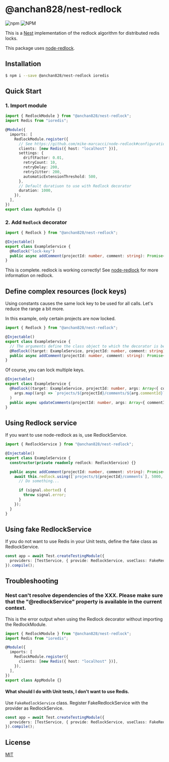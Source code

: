 # @anchan828/nest-redlock

![npm](https://img.shields.io/npm/v/@anchan828/nest-redlock.svg)
![NPM](https://img.shields.io/npm/l/@anchan828/nest-redlock.svg)

This is a [Nest](https://github.com/nestjs/nest) implementation of the redlock algorithm for distributed redis locks.

This package uses [node-redlock](https://github.com/mike-marcacci/node-redlock).

## Installation

```bash
$ npm i --save @anchan828/nest-redlock ioredis
```

## Quick Start

### 1. Import module

```ts
import { RedlockModule } from "@anchan828/nest-redlock";
import Redis from "ioredis";

@Module({
  imports: [
    RedlockModule.register({
      // See https://github.com/mike-marcacci/node-redlock#configuration
      clients: [new Redis({ host: "localhost" })],
      settings: {
        driftFactor: 0.01,
        retryCount: 10,
        retryDelay: 200,
        retryJitter: 200,
        automaticExtensionThreshold: 500,
      },
      // Default duratiuon to use with Redlock decorator
      duration: 1000,
    }),
  ],
})
export class AppModule {}
```

### 2. Add `Redlock` decorator

```ts
import { Redlock } from "@anchan828/nest-redlock";

@Injectable()
export class ExampleService {
  @Redlock("lock-key")
  public async addComment(projectId: number, comment: string): Promise<void> {}
}
```

This is complete. redlock is working correctly!
See [node-redlock](https://github.com/mike-marcacci/node-redlock) for more information on redlock.

## Define complex resources (lock keys)

Using constants causes the same lock key to be used for all calls. Let's reduce the range a bit more.

In this example, only certain projects are now locked.

```ts
import { Redlock } from "@anchan828/nest-redlock";

@Injectable()
export class ExampleService {
  // The arguments define the class object to which the decorator is being added and the method arguments in order.
  @Redlock((target: ExampleService, projectId: number, comment: string) => `projects/${projectId}/comments`)
  public async addComment(projectId: number, comment: string): Promise<void> {}
}
```

Of course, you can lock multiple keys.

```ts
@Injectable()
export class ExampleService {
  @Redlock((target: ExampleService, projectId: number, args: Array<{ commentId: number; comment: string }>) =>
    args.map((arg) => `projects/${projectId}/comments/${arg.commentId}`),
  )
  public async updateComments(projectId: number, args: Array<{ commentId: number; comment: string }>): Promise<void> {}
}
```

## Using Redlock service

If you want to use node-redlock as is, use RedlockService.

```ts
import { RedlockService } from "@anchan828/nest-redlock";

@Injectable()
export class ExampleService {
  constructor(private readonly redlock: RedlockService) {}

  public async addComment(projectId: number, comment: string): Promise<void> {
    await this.redlock.using([`projects/${projectId}/comments`], 5000, (signal) => {
      // Do something...

      if (signal.aborted) {
        throw signal.error;
      }
    });
  }
}
```

## Using fake RedlockService 

If you do not want to use Redis in your Unit tests, define the fake class as RedlockService.

```ts
const app = await Test.createTestingModule({
  providers: [TestService, { provide: RedlockService, useClass: FakeRedlockService }],
}).compile();
```

## Troubleshooting

### Nest can't resolve dependencies of the XXX. Please make sure that the "@redlockService" property is available in the current context.

This is the error output when using the Redlock decorator without importing the RedlockModule.

```ts
import { RedlockModule } from "@anchan828/nest-redlock";
import Redis from "ioredis";

@Module({
  imports: [
    RedlockModule.register({
      clients: [new Redis({ host: "localhost" })],
    }),
  ],
})
export class AppModule {}
```

#### What should I do with Unit tests, I don't want to use Redis.

Use `FakeRedlockService` class. Register FakeRedlockService with the provider as RedlockService.

```ts
const app = await Test.createTestingModule({
  providers: [TestService, { provide: RedlockService, useClass: FakeRedlockService }],
}).compile();
```

## License

[MIT](LICENSE)
